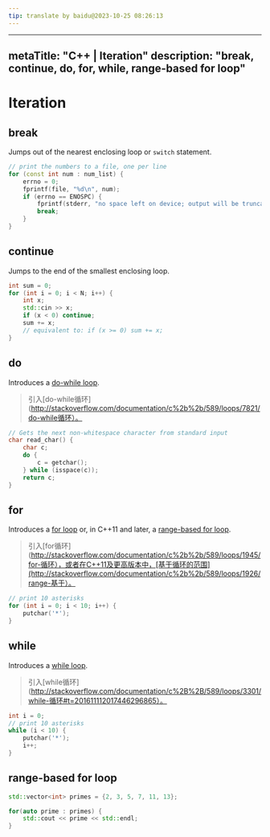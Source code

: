 ```yaml
---
tip: translate by baidu@2023-10-25 08:26:13
---
```

---
metaTitle: "C++ | Iteration"
description: "break, continue, do, for, while, range-based for loop"
---

# Iteration



## break


Jumps out of the nearest enclosing loop or `switch` statement.

```cpp
// print the numbers to a file, one per line
for (const int num : num_list) {
    errno = 0;
    fprintf(file, "%d\n", num);
    if (errno == ENOSPC) {
        fprintf(stderr, "no space left on device; output will be truncated\n");
        break;
    }
}

```



## continue


Jumps to the end of the smallest enclosing loop.

```cpp
int sum = 0;
for (int i = 0; i < N; i++) {
    int x;
    std::cin >> x;
    if (x < 0) continue;
    sum += x;
    // equivalent to: if (x >= 0) sum += x;
}

```



## do



Introduces a [do-while loop](http://stackoverflow.com/documentation/c%2b%2b/589/loops/7821/do-while-loop).

> 引入[do-while循环](http://stackoverflow.com/documentation/c%2b%2b/589/loops/7821/do-while循环）。

```cpp
// Gets the next non-whitespace character from standard input
char read_char() {
    char c;
    do {
        c = getchar();
    } while (isspace(c));
    return c;
}

```



## for



Introduces a [for loop](http://stackoverflow.com/documentation/c%2b%2b/589/loops/1945/for-loop) or, in C++11 and later, a [range-based for loop](http://stackoverflow.com/documentation/c%2b%2b/589/loops/1926/range-based-for).

> 引入[for循环](http://stackoverflow.com/documentation/c%2b%2b/589/loops/1945/for-循环），或者在C++11及更高版本中，[基于循环的范围](http://stackoverflow.com/documentation/c%2b%2b/589/loops/1926/range-基于）。

```cpp
// print 10 asterisks
for (int i = 0; i < 10; i++) {
    putchar('*');
}

```



## while



Introduces a [while loop](http://stackoverflow.com/documentation/c%2B%2B/589/loops/3301/while-loop#t=201611112017446296865).

> 引入[while循环](http://stackoverflow.com/documentation/c%2B%2B/589/loops/3301/while-循环#t=201611112017446296865）。

```cpp
int i = 0;
// print 10 asterisks
while (i < 10) {
    putchar('*');
    i++;
}

```



## range-based for loop


```cpp
std::vector<int> primes = {2, 3, 5, 7, 11, 13};

for(auto prime : primes) {
    std::cout << prime << std::endl;
}

```

